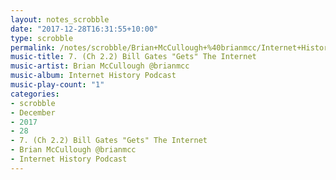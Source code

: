 ```yaml
---
layout: notes_scrobble
date: "2017-12-28T16:31:55+10:00"
type: scrobble
permalink: /notes/scrobble/Brian+McCullough+%40brianmcc/Internet+History+Podcast/ec18fbd0ad13324da5e595351eef53a50e08b9fb.html
music-title: 7. (Ch 2.2) Bill Gates "Gets" The Internet
music-artist: Brian McCullough @brianmcc
music-album: Internet History Podcast
music-play-count: "1"
categories:
- scrobble
- December
- 2017
- 28
- 7. (Ch 2.2) Bill Gates "Gets" The Internet
- Brian McCullough @brianmcc
- Internet History Podcast
---
```

